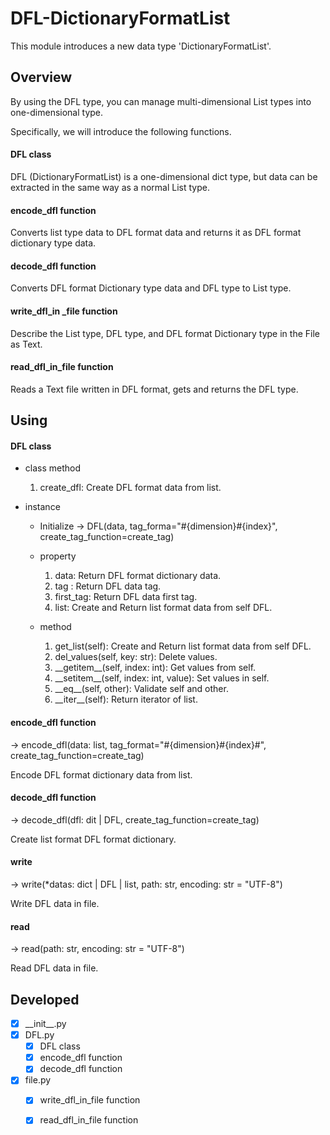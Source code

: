 # DFL-DictionaryFormatList
This module introduces a new data type 'DictionaryFormatList'.


## Overview
By using the DFL type, you can manage multi-dimensional List types into one-dimensional type.

Specifically, we will introduce the following functions.

#### DFL class
DFL (DictionaryFormatList) is a one-dimensional dict type, but data can be extracted in the same way as a normal List type.

#### encode_dfl function
Converts list type data to DFL format data and returns it as DFL format dictionary type data.

#### decode_dfl function
Converts DFL format Dictionary type data and DFL type to List type.

#### write_dfl_in _file function
Describe the List type, DFL type, and DFL format Dictionary type in the File as Text.

#### read_dfl_in_file function
Reads a Text file written in DFL format, gets and returns the DFL type.

## Using

#### DFL class
- class method
  1. create_dfl: Create DFL format data from list.

- instance
  - Initialize 
  -> DFL(data, tag_forma="#{dimension}#{index}", create_tag_function=create_tag)

  - property
    1. data: 
    Return DFL format dictionary data.
    2. tag : 
    Return DFL data tag.
    3. first_tag: 
    Return DFL data first tag.
    4. list: 
    Create and Return list format data from self DFL.
  
  - method
    1. get_list(self): 
    Create and Return list format data from self DFL.
    2. del_values(self, key: str): 
    Delete values.
    3. \_\_getitem__(self, index: int): 
    Get values from self.
    4. \_\_setitem__(self, index: int, value): 
    Set values in self.
    5. \_\_eq__(self, other): 
    Validate self and other.
    6. \_\_iter__(self): 
    Return iterator of list.


#### encode_dfl function
 -> encode_dfl(data: list, tag_format="#{dimension}#{index}#", create_tag_function=create_tag)
 
Encode DFL format dictionary data from list.

#### decode_dfl function
 -> decode_dfl(dfl: dit | DFL, create_tag_function=create_tag)

Create list format DFL format dictionary.

#### write
 -> write(*datas: dict | DFL | list, path: str, encoding: str = "UTF-8")

Write DFL data in file.

#### read
 -> read(path: str, encoding: str = "UTF-8")

Read DFL data in file.


## Developed
- [x] \_\_init__.py
- [x] DFL.py
  - [x] DFL class
  - [x] encode_dfl function
  - [x] decode_dfl function
- [x] file.py
  - [x] write_dfl_in_file function
  - [x] read_dfl_in_file function

